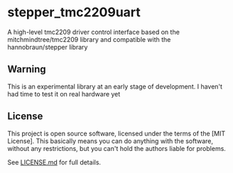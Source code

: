 # stepper_tmc2209uart

A high-level tmc2209 driver control interface based on the mitchmindtree/tmc2209 library and compatible with the hannobraun/stepper library

## Warning

This is an experimental library at an early stage of development. I haven't had time to test it on real hardware yet

## License

This project is open source software, licensed under the terms of the [MIT License]. This basically means you can do anything with the software, without any restrictions, but you can't hold the authors liable for problems.

See [LICENSE.md] for full details.

[LICENSE.md]: LICENSE.md
[@ANTHONYMETALFLANGER]: https://github.com/ANTHONYMETALFLANGER
